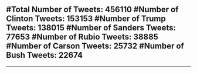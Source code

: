 #Total Number of Tweets: 456110 
#Number of Clinton Tweets: 153153
#Number of Trump Tweets: 138015
#Number of Sanders Tweets: 77653
#Number of Rubio Tweets: 38885
#Number of Carson Tweets: 25732
#Number of Bush Tweets: 22674
---
---
